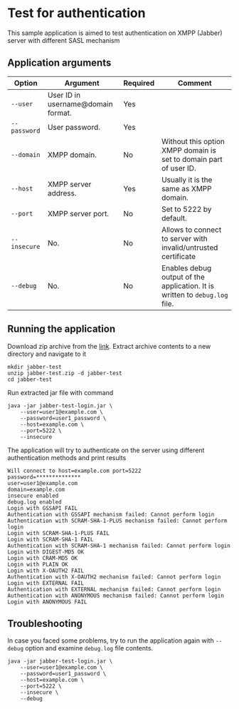 # Test for authentication

This sample application is aimed to test authentication on XMPP (Jabber)
server with different SASL mechanism

## Application arguments

| Option         | Argument                            | Required | Comment                                                                                 |
|----------------|-------------------------------------|----------|-----------------------------------------------------------------------------------------|
| `--user    `   | User ID in username@domain format.  | Yes      |                                                                                         |
| `--password`   | User password.                      | Yes      |                                                                                         |
| `--domain  `   | XMPP domain.                        | No       | Without this option XMPP domain is set to domain part of user ID.                       |
| `--host    `   | XMPP server address.                | Yes      | Usually it is the same as XMPP domain.                                                  |
| `--port    `   | XMPP server port.                   | No       | Set to 5222 by default.                                                                 |
| `--insecure`   | No.                                 | No       | Allows to connect to server with invalid/untrusted certificate                          |
| `--debug   `   | No.                                 | No       | Enables debug output of the application. It is written to `debug.log` file.             |


## Running the application

Download zip archive from the [link](https://github.com/axibase/jabber-test/releases/download/v1.3/jabber-test.zip).
Extract archive contents to a new directory and navigate to it

```
mkdir jabber-test
unzip jabber-test.zip -d jabber-test
cd jabber-test
```

Run extracted jar file with command

```
java -jar jabber-test-login.jar \
    --user=user1@example.com \
    --password=user1_password \
    --host=example.com \
    --port=5222 \
    --insecure
```

The application will try to authenticate on the server using different
authentication methods and print results

```
Will connect to host=example.com port=5222
password=**************
user=user1@example.com
domain=example.com
insecure enabled
debug.log enabled
Login with GSSAPI FAIL
Authentication with GSSAPI mechanism failed: Cannot perform login
Authentication with SCRAM-SHA-1-PLUS mechanism failed: Cannot perform login
Login with SCRAM-SHA-1-PLUS FAIL
Login with SCRAM-SHA-1 FAIL
Authentication with SCRAM-SHA-1 mechanism failed: Cannot perform login
Login with DIGEST-MD5 OK
Login with CRAM-MD5 OK
Login with PLAIN OK
Login with X-OAUTH2 FAIL
Authentication with X-OAUTH2 mechanism failed: Cannot perform login
Login with EXTERNAL FAIL
Authentication with EXTERNAL mechanism failed: Cannot perform login
Authentication with ANONYMOUS mechanism failed: Cannot perform login
Login with ANONYMOUS FAIL
```

## Troubleshooting

In case you faced some problems, try to run the application again with
`--debug` option and examine `debug.log` file contents.

```
java -jar jabber-test-login.jar \
    --user=user1@example.com \
    --password=user1_password \
    --host=example.com \
    --port=5222 \
    --insecure \
    --debug
```
